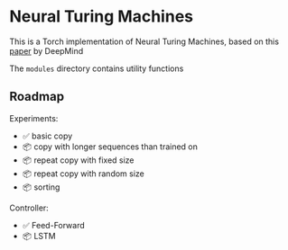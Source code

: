 # Neural Turing Machines

This is a Torch implementation of Neural Turing Machines, based on this
[paper](https://arxiv.org/abs/1410.5401) by DeepMind


The `modules` directory contains utility functions

## Roadmap

Experiments:
- ✅ basic copy
- 📦 copy with longer sequences than trained on
- 📦 repeat copy with fixed size
- 📦 repeat copy with random size
- 📦 sorting

Controller:
- ✅ Feed-Forward
- 📦 LSTM
